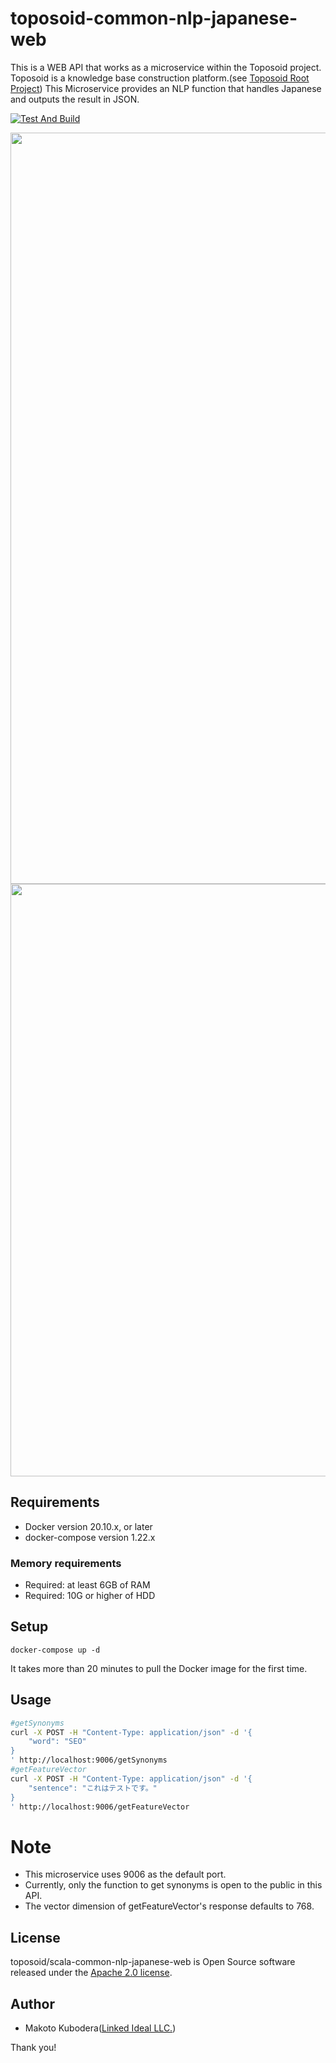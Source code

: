 # toposoid-common-nlp-japanese-web
This is a WEB API that works as a microservice within the Toposoid project.
Toposoid is a knowledge base construction platform.(see [Toposoid Root Project](https://github.com/toposoid/toposoid.git))
This Microservice provides an NLP function that handles Japanese and outputs the result in JSON.

[![Test And Build](https://github.com/toposoid/toposoid-common-nlp-japanese-web/actions/workflows/action.yml/badge.svg)](https://github.com/toposoid/toposoid-common-nlp-japanese-web/actions/workflows/action.yml)

<img width="1202" src="https://user-images.githubusercontent.com/82787843/148643043-b06a0fa8-5d65-496f-9bee-a08efc8c3a57.png">

<img width="948" src="https://user-images.githubusercontent.com/82787843/212320227-766b6524-5043-4c99-ac0f-106acae34821.png">

## Requirements
* Docker version 20.10.x, or later
* docker-compose version 1.22.x

### Memory requirements
* Required: at least 6GB of RAM
* Required: 10G or higher of HDD

## Setup
```bssh
docker-compose up -d
```
It takes more than 20 minutes to pull the Docker image for the first time.

## Usage
```bash
#getSynonyms
curl -X POST -H "Content-Type: application/json" -d '{
    "word": "SEO"
}
' http://localhost:9006/getSynonyms
#getFeatureVector
curl -X POST -H "Content-Type: application/json" -d '{
    "sentence": "これはテストです。"
}
' http://localhost:9006/getFeatureVector
```

# Note
* This microservice uses 9006 as the default port.
* Currently, only the function to get synonyms is open to the public in this API.
* The vector dimension of getFeatureVector's response defaults to 768.

## License
toposoid/scala-common-nlp-japanese-web is Open Source software released under the [Apache 2.0 license](https://www.apache.org/licenses/LICENSE-2.0.html).

## Author
* Makoto Kubodera([Linked Ideal LLC.](https://linked-ideal.com/))

Thank you!
